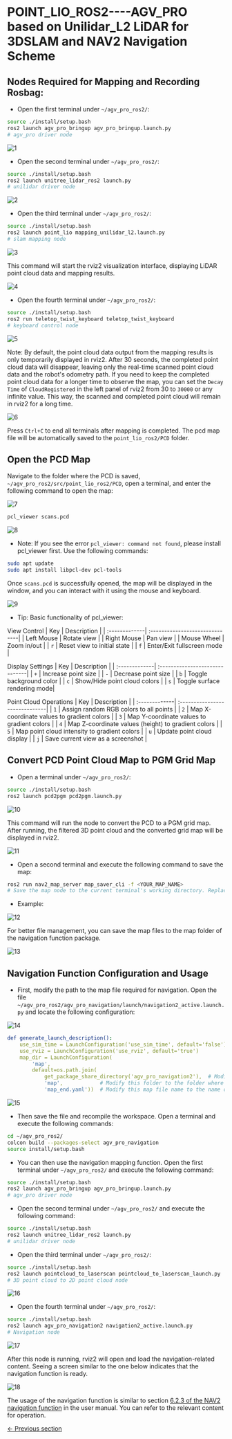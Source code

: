 # POINT_LIO_ROS2----AGV_PRO based on Unilidar_L2 LiDAR for 3DSLAM and NAV2 Navigation Scheme

## Nodes Required for Mapping and Recording Rosbag:

- Open the first terminal under `~/agv_pro_ros2/`:

```bash
source ./install/setup.bash
ros2 launch agv_pro_bringup agv_pro_bringup.launch.py
# agv_pro driver node
```

![1](../../resources/6-SDKDevelopment/6.2/6.2.6/1.png)

- Open the second terminal under `~/agv_pro_ros2/`:

```bash
source ./install/setup.bash
ros2 launch unitree_lidar_ros2 launch.py
# unilidar driver node
```

![2](../../resources/6-SDKDevelopment/6.2/6.2.6/2.png)

- Open the third terminal under `~/agv_pro_ros2/`:

```bash
source ./install/setup.bash
ros2 launch point_lio mapping_unilidar_l2.launch.py
# slam mapping node
```

![3](../../resources/6-SDKDevelopment/6.2/6.2.6/3.png)

This command will start the rviz2 visualization interface, displaying LiDAR point cloud data and mapping results.

![4](../../resources/6-SDKDevelopment/6.2/6.2.6/4.png)

- Open the fourth terminal under `~/agv_pro_ros2/`:

```bash
source ./install/setup.bash
ros2 run teletop_twist_keyboard teletop_twist_keyboard
# keyboard control node
```

![5](../../resources/6-SDKDevelopment/6.2/6.2.6/8.png)

Note: By default, the point cloud data output from the mapping results is only temporarily displayed in rviz2. After 30 seconds, the completed point cloud data will disappear, leaving only the real-time scanned point cloud data and the robot's odometry path. If you need to keep the completed point cloud data for a longer time to observe the map, you can set the `Decay Time` of `CloudRegistered` in the left panel of rviz2 from 30 to `30000` or any infinite value. This way, the scanned and completed point cloud will remain in rviz2 for a long time.

![6](../../resources/6-SDKDevelopment/6.2/6.2.6/7.png)


Press `Ctrl+C` to end all terminals after mapping is completed. The pcd map file will be automatically saved to the `point_lio_ros2/PCD` folder.

## Open the PCD Map

Navigate to the folder where the PCD is saved, `~/agv_pro_ros2/src/point_lio_ros2/PCD`, open a terminal, and enter the following command to open the map:


![7](../../resources/6-SDKDevelopment/6.2/6.2.6/9.png)

```bash
pcl_viewer scans.pcd
```

![8](../../resources/6-SDKDevelopment/6.2/6.2.6/10.png)

- Note: If you see the error `pcl_viewer: command not found`, please install pcl_viewer first. Use the following commands:

```bash
sudo apt update
sudo apt install libpcl-dev pcl-tools
```

Once `scans.pcd` is successfully opened, the map will be displayed in the window, and you can interact with it using the mouse and keyboard.


![9](../../resources/6-SDKDevelopment/6.2/6.2.6/11.png)

- Tip: Basic functionality of pcl_viewer:

View Control
| Key         | Description                  |
| :-------------| :------------------------------|
| Left Mouse  | Rotate view                  |
| Right Mouse | Pan view                     |
| Mouse Wheel | Zoom in/out                  |
| `r`         | Reset view to initial state  |
| `f`         | Enter/Exit fullscreen mode   |

Display Settings
| Key         | Description                  |
| :-------------| :------------------------------|
| `+`         | Increase point size          |
| `-`         | Decrease point size          |
| `b`         | Toggle background color      |
| `c`         | Show/Hide point cloud colors |
| `s`         | Toggle surface rendering mode|

Point Cloud Operations
| Key         | Description                  |
| :-------------| :------------------------------|
| `1`         | Assign random RGB colors to all points |
| `2`         | Map X-coordinate values to gradient colors |
| `3`         | Map Y-coordinate values to gradient colors |
| `4`         | Map Z-coordinate values (height) to gradient colors |
| `5`         | Map point cloud intensity to gradient colors |
| `u`         | Update point cloud display   |
| `j`         | Save current view as a screenshot |

## Convert PCD Point Cloud Map to PGM Grid Map

- Open a terminal under `~/agv_pro_ros2/`:

```bash
source ./install/setup.bash
ros2 launch pcd2pgm pcd2pgm.launch.py
```

![10](../../resources/6-SDKDevelopment/6.2/6.2.6/13.png)

This command will run the node to convert the PCD to a PGM grid map. After running, the filtered 3D point cloud and the converted grid map will be displayed in rviz2.

![11](../../resources/6-SDKDevelopment/6.2/6.2.6/12.png)

- Open a second terminal and execute the following command to save the map:

```bash
ros2 run nav2_map_server map_saver_cli -f <YOUR_MAP_NAME>
# Save the map node to the current terminal's working directory. Replace <YOUR_MAP_NAME> with your desired map name.
```

- Example:

![12](../../resources/6-SDKDevelopment/6.2/6.2.6/14.png)

For better file management, you can save the map files to the map folder of the navigation function package.

![13](../../resources/6-SDKDevelopment/6.2/6.2.6/15.png)

## Navigation Function Configuration and Usage

- First, modify the path to the map file required for navigation. Open the file `~/agv_pro_ros2/agv_pro_navigation/launch/navigation2_active.launch.py` and locate the following configuration:

![14](../../resources/6-SDKDevelopment/6.2/6.2.6/17.png)

```yaml
def generate_launch_description():
    use_sim_time = LaunchConfiguration('use_sim_time', default='false')
    use_rviz = LaunchConfiguration('use_rviz', default='true')
    map_dir = LaunchConfiguration(
        'map',
        default=os.path.join(
            get_package_share_directory('agv_pro_navigation2'),  # Modify this folder to the folder where your map is saved
            'map',            # Modify this folder to the folder where your map is saved
            'map_end.yaml'))  # Modify this map file name to the name of your saved map file
```

![15](../../resources/6-SDKDevelopment/6.2/6.2.6/16.png)

- Then save the file and recompile the workspace. Open a terminal and execute the following commands:

```bash
cd ~/agv_pro_ros2/
colcon build --packages-select agv_pro_navigation
source install/setup.bash
```

- You can then use the navigation mapping function. Open the first terminal under `~/agv_pro_ros2/` and execute the following command:

```bash
source ./install/setup.bash
ros2 launch agv_pro_bringup agv_pro_bringup.launch.py
# agv_pro driver node
```

- Open the second terminal under `~/agv_pro_ros2/` and execute the following command:

```bash
source ./install/setup.bash
ros2 launch unitree_lidar_ros2 launch.py 
# unilidar driver node
```

- Open the third terminal under `~/agv_pro_ros2/`:

```bash
source ./install/setup.bash
ros2 launch pointcloud_to_laserscan pointcloud_to_laserscan_launch.py 
# 3D point cloud to 2D point cloud node
```

![16](../../resources/6-SDKDevelopment/6.2/6.2.6/20.png)

- Open the fourth terminal under `~/agv_pro_ros2/`:

```bash
source ./install/setup.bash
ros2 launch agv_pro_navigation2 navigation2_active.launch.py
# Navigation node
``` 

![17](../../resources/6-SDKDevelopment/6.2/6.2.6/19.png)


After this node is running, rviz2 will open and load the navigation-related content. Seeing a screen similar to the one below indicates that the navigation function is ready.

![18](../../resources/6-SDKDevelopment/6.2/6.2.6/18.png)

The usage of the navigation function is similar to section [6.2.3 of the NAV2 navigation function](6.2.3-Navigation2.md) in the user manual. You can refer to the relevant content for operation.

[← Previous section](6.2.5-Gazebo.md)